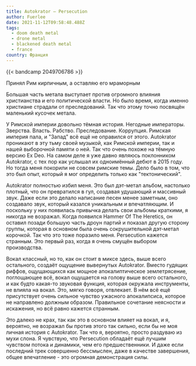 ```yaml
---
title: Autokrator — Persecution
author: Fuerlee
date: 2021-11-12T09:58:48.488Z
tags:
  - doom death metal
  - drone metal
  - blackened death metal
  - france
country: Франция
---
```

{{< bandcamp 2049706786 >}}

Принял Рим кирпичным, а оставляю его мраморным

Большая часть метала выступает против огромного влияния христианства и его политической власти. Но было время, когда именно христиане страдали от преследований. Так что этому точно посвящён маленький кусочек метала.

У Римской империи довольно тёмная история. Негодные императоры. Зверства. Власть. Рабство. Преследование. Коррупция. Римская империя пала, и "Запад" всё ещё не оправился от этого. Autokrator проникают в эту тьму своей музыкой, как Римской империи, так и нашей выборочной памяти о ней. Так что очень похоже на тёмную версию Ex Deo. На самом деле я уже давно являюсь поклонником Autokrator, с тех пор как услышал их одноимённый дебют в 2015 году. Но тогда меня покорили не совсем римские темы. Дело было в том, что это был опыт, который я мог определить только как "тектонический".

Autokrator полностью избил меня. Это был дэт-метал альбом, настолько плотный, что он превратился в гул, создавая удушающий и массивный звук. Даже если это делало написание песен менее заметным, оно создавало звук, который казался уникальным и впечатляющим. И поскольку у них появилась привычка делать свои альбомы краткими, я никогда не возражал. Когда появился Hammer Of The Heretics, он оставил позади большую часть дроун партий и показал другую сторону группы, которая в основном была очень сокрушительной дэт-метал корочкой. Так что это тоже поразило меня. Persecution кажется странным. Это первый раз, когда я очень смущён выбором производства.

Вокал классный, но то, как он стоит в миксе здесь, выше всего остального, создаёт ощущение вывернутых Autokrator. Вместо гудящих риффов, ощущающихся как мощное апокалиптическое землетрясение, поглощающее всё, вокал ощущается на голову выше всего остального, и как будто какая-то звуковая функция, которая окружала инструменты, не влияла на вокал. Это, мягко говоря, отвлекает. В нём всё ещё присутствует очень сильное чувство ужасного апокалипсиса, которое не направлено должным образом. Правильное сочетание неясности и искажения, но всё равно кажется странным.

Это далеко не крах, так как это в основном влияет на вокал, и я, вероятно, не возражал бы против этого так сильно, если бы не моя личная история с Autokrator. Так что я, вероятно, просто раздуваю из мухи слона. Я чувствую, что Persecution обладаёт ещё лучшим чувством потока и динамики, чем его предшественники. И даже если последний трек совершенно бессмыслен, даже в качестве завершения, общее впечатление - это огромная демонстрация силы.
